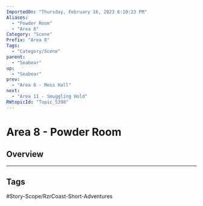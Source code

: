 ```yaml
---
ImportedOn: "Thursday, February 16, 2023 6:10:23 PM"
Aliases:
  - "Powder Room"
  - "Area 8"
Category: "Scene"
Prefix: "Area 8"
Tags:
  - "Category/Scene"
parent:
  - "Seabear"
up:
  - "Seabear"
prev:
  - "Area 6 - Mess Hall"
next:
  - "Area 11 - Smuggling Hold"
RWtopicId: "Topic_5398"
---
```

# Area 8 - Powder Room
## Overview

---
## Tags
#Story-Scope/RzrCoast-Short-Adventures

